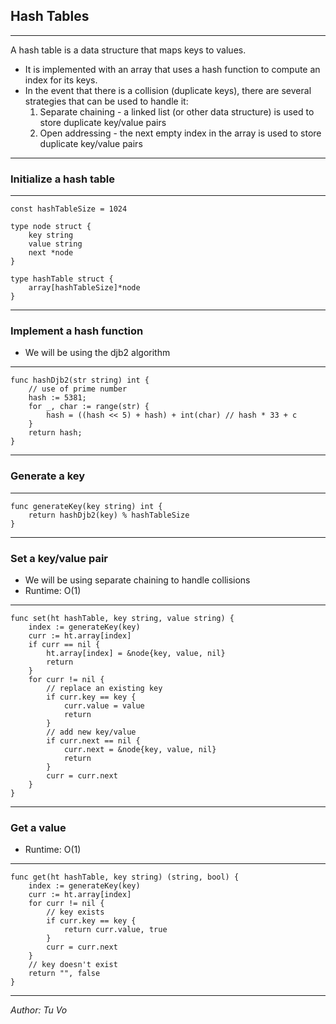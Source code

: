 ## Hash Tables

---

A hash table is a data structure that maps keys to values.

- It is implemented with an array that uses a hash function to compute an index for its keys.
- In the event that there is a collision (duplicate keys), there are several strategies that can be used to handle it:
  1. Separate chaining - a linked list (or other data structure) is used to store duplicate key/value pairs
  2. Open addressing - the next empty index in the array is used to store duplicate key/value pairs

---

### Initialize a hash table

---

```golang
const hashTableSize = 1024

type node struct {
    key string
    value string
    next *node
}

type hashTable struct {
    array[hashTableSize]*node
}
```

---

### Implement a hash function

- We will be using the djb2 algorithm

---

```golang
func hashDjb2(str string) int {
    // use of prime number
	hash := 5381;
    for _, char := range(str) {
        hash = ((hash << 5) + hash) + int(char) // hash * 33 + c
    }
	return hash;
}
```

---

### Generate a key

---

```golang
func generateKey(key string) int {
	return hashDjb2(key) % hashTableSize
}

```

---

### Set a key/value pair

- We will be using separate chaining to handle collisions
- Runtime: O(1)

---

```golang
func set(ht hashTable, key string, value string) {
    index := generateKey(key)
    curr := ht.array[index]
    if curr == nil {
        ht.array[index] = &node{key, value, nil}
        return
    }
    for curr != nil {
        // replace an existing key
        if curr.key == key {
            curr.value = value
            return
        }
        // add new key/value
        if curr.next == nil {
            curr.next = &node{key, value, nil}
            return
        }
        curr = curr.next
    }
}
```

---

### Get a value

- Runtime: O(1)

---

```golang
func get(ht hashTable, key string) (string, bool) {
    index := generateKey(key)
    curr := ht.array[index]
    for curr != nil {
        // key exists
        if curr.key == key {
            return curr.value, true
        }
        curr = curr.next
    }
    // key doesn't exist
    return "", false
}

```

---

_Author: Tu Vo_

